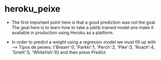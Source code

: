 # heroku_peixe

- The first important point here is that a good prediction was not the goal. The goal here is to learn how to take a joblib trained model ans make it available in production using Heroku as a platform.

- In order to predict a weight using a regressor model we must fill up with 
--> Tipos de peixes: {'Bream':0, 'Parkki':1, 'Perch':2, 'Pike':3, 'Roach':4, 'Smelt':5, 'Whitefish':6} and then press Predict
